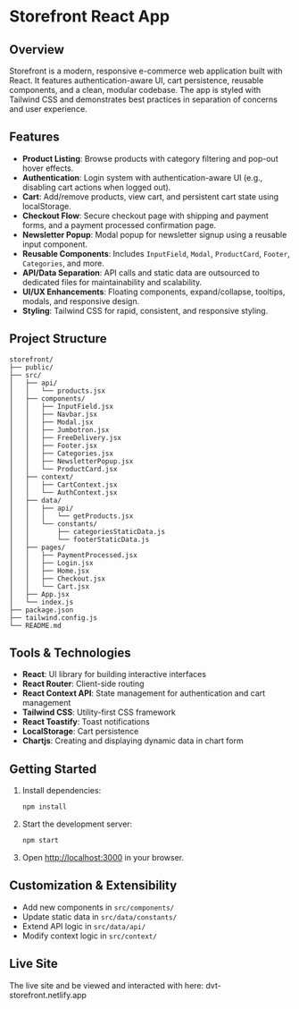 # Storefront React App

## Overview

Storefront is a modern, responsive e-commerce web application built with React. It features authentication-aware UI, cart persistence, reusable components, and a clean, modular codebase. The app is styled with Tailwind CSS and demonstrates best practices in separation of concerns and user experience.

## Features

- **Product Listing**: Browse products with category filtering and pop-out hover effects.
- **Authentication**: Login system with authentication-aware UI (e.g., disabling cart actions when logged out).
- **Cart**: Add/remove products, view cart, and persistent cart state using localStorage.
- **Checkout Flow**: Secure checkout page with shipping and payment forms, and a payment processed confirmation page.
- **Newsletter Popup**: Modal popup for newsletter signup using a reusable input component.
- **Reusable Components**: Includes `InputField`, `Modal`, `ProductCard`, `Footer`, `Categories`, and more.
- **API/Data Separation**: API calls and static data are outsourced to dedicated files for maintainability and scalability.
- **UI/UX Enhancements**: Floating components, expand/collapse, tooltips, modals, and responsive design.
- **Styling**: Tailwind CSS for rapid, consistent, and responsive styling.

## Project Structure

```
storefront/
├── public/
├── src/
│   ├── api/
│   │   └── products.jsx
│   ├── components/
│   │   ├── InputField.jsx
│   │   ├── Navbar.jsx
│   │   ├── Modal.jsx
│   │   ├── Jumbotron.jsx
│   │   ├── FreeDelivery.jsx
│   │   ├── Footer.jsx
│   │   ├── Categories.jsx
│   │   ├── NewsletterPopup.jsx
│   │   └── ProductCard.jsx
│   ├── context/
│   │   ├── CartContext.jsx
│   │   └── AuthContext.jsx
│   ├── data/
│   │   ├── api/
│   │   │   └── getProducts.jsx
│   │   └── constants/
│   │       ├── categoriesStaticData.js
│   │       └── footerStaticData.js
│   ├── pages/
│   │   ├── PaymentProcessed.jsx
│   │   ├── Login.jsx
│   │   ├── Home.jsx
│   │   ├── Checkout.jsx
│   │   └── Cart.jsx
│   ├── App.jsx
│   └── index.js
├── package.json
├── tailwind.config.js
└── README.md
```

## Tools & Technologies

- **React**: UI library for building interactive interfaces
- **React Router**: Client-side routing
- **React Context API**: State management for authentication and cart management
- **Tailwind CSS**: Utility-first CSS framework
- **React Toastify**: Toast notifications
- **LocalStorage**: Cart persistence
- **Chartjs**: Creating and displaying dynamic data in chart form

## Getting Started

1. Install dependencies:
   ```bash
   npm install
   ```
2. Start the development server:
   ```bash
   npm start
   ```
3. Open [http://localhost:3000](http://localhost:3000) in your browser.

## Customization & Extensibility

- Add new components in `src/components/`
- Update static data in `src/data/constants/`
- Extend API logic in `src/data/api/`
- Modify context logic in `src/context/`

## Live Site

The live site and be viewed and interacted with here:
dvt-storefront.netlify.app
